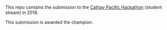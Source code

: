 This repo contains the submission to the [Cathay Pacific Hackathon](https://hackathon.cathaypacific.com/) (student stream) in 2018.

This submission is awarded the champion.
